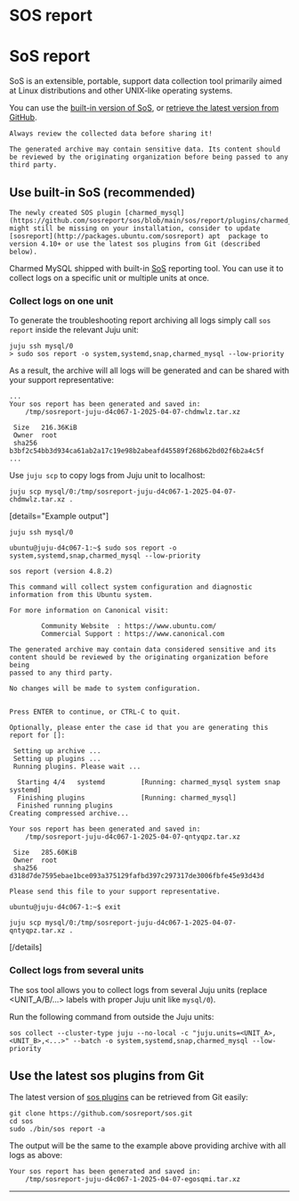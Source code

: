 
# SOS report

# SoS report

SoS is an extensible, portable, support data collection tool primarily aimed at Linux distributions and other UNIX-like operating systems.

You can use the [built-in version of SoS](#use-built-in-sos-recommended), or [retrieve the latest version from GitHub](#use-the-latest-sos-plugins-from-git). 

```{caution}
Always review the collected data before sharing it! 

The generated archive may contain sensitive data. Its content should be reviewed by the originating organization before being passed to any third party.
```

## Use built-in SoS (recommended)

```{caution}
The newly created SOS plugin [charmed_mysql](https://github.com/sosreport/sos/blob/main/sos/report/plugins/charmed_mysql.py) might still be missing on your installation, consider to update [sosreport](http://packages.ubuntu.com/sosreport) apt  package to version 4.10+ or use the latest sos plugins from Git (described below).
```

Charmed MySQL shipped with built-in [SoS](https://github.com/sosreport/sos) reporting tool. You can use it to collect logs on a specific unit or multiple units at once.

### Collect logs on one unit

To generate the troubleshooting report archiving all logs simply call `sos report` inside the relevant Juju unit:
```shell
juju ssh mysql/0
> sudo sos report -o system,systemd,snap,charmed_mysql --low-priority
```
As a result, the archive will all logs will be generated and can be shared with your support representative:
```shell
...
Your sos report has been generated and saved in:
	/tmp/sosreport-juju-d4c067-1-2025-04-07-chdmwlz.tar.xz

 Size	216.36KiB
 Owner	root
 sha256	b3bf2c54bb3d934ca61ab2a17c19e98b2abeafd45589f268b62bd02f6b2a4c5f
...
```

Use `juju scp` to copy logs from Juju unit to localhost:
```shell
juju scp mysql/0:/tmp/sosreport-juju-d4c067-1-2025-04-07-chdmwlz.tar.xz .
```

[details="Example output"]
```shell
juju ssh mysql/0

ubuntu@juju-d4c067-1:~$ sudo sos report -o system,systemd,snap,charmed_mysql --low-priority

sos report (version 4.8.2)

This command will collect system configuration and diagnostic
information from this Ubuntu system.

For more information on Canonical visit:

        Community Website  : https://www.ubuntu.com/
        Commercial Support : https://www.canonical.com

The generated archive may contain data considered sensitive and its
content should be reviewed by the originating organization before being
passed to any third party.

No changes will be made to system configuration.


Press ENTER to continue, or CTRL-C to quit.

Optionally, please enter the case id that you are generating this report for []: 

 Setting up archive ...
 Setting up plugins ...
 Running plugins. Please wait ...

  Starting 4/4   systemd         [Running: charmed_mysql system snap systemd]
  Finishing plugins              [Running: charmed_mysql]                            
  Finished running plugins                                                               
Creating compressed archive...

Your sos report has been generated and saved in:
	/tmp/sosreport-juju-d4c067-1-2025-04-07-qntyqpz.tar.xz

 Size	285.60KiB
 Owner	root
 sha256	d318d7de7595ebae1bce093a375129fafbd397c297317de3006fbfe45e93d43d

Please send this file to your support representative.

ubuntu@juju-d4c067-1:~$ exit

juju scp mysql/0:/tmp/sosreport-juju-d4c067-1-2025-04-07-qntyqpz.tar.xz .
```
[/details]

### Collect logs from several units

The sos tool allows you to collect logs from several Juju units (replace <UNIT_A/B/...> labels with proper Juju unit like `mysql/0`).

Run the following command from outside the Juju units:
```shell
sos collect --cluster-type juju --no-local -c "juju.units=<UNIT_A>,<UNIT_B>,<...>" --batch -o system,systemd,snap,charmed_mysql --low-priority
```

## Use the latest sos plugins from Git

The latest version of [sos plugins](https://github.com/sosreport/sos/tree/main/sos/report/plugins) can be retrieved from Git easily:
```shell
git clone https://github.com/sosreport/sos.git
cd sos
sudo ./bin/sos report -­a
```

The output will be the same to the example above providing archive with all logs as above:
```shell
Your sos report has been generated and saved in:
	/tmp/sosreport-juju-d4c067-1-2025-04-07-egosqmi.tar.xz
```

-------------------------

